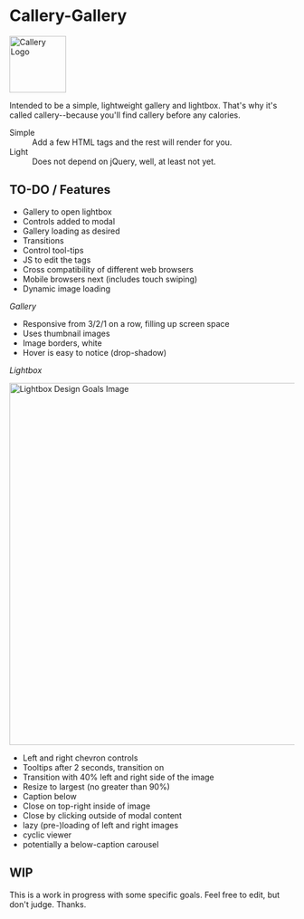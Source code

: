 # Callery-Gallery

<img src="https://i.imgur.com/RHGbSUc.png" alt="Callery Logo" width="100" height="auto">

Intended to be a simple, lightweight gallery and lightbox. That's why it's called callery--because you'll find callery before any calories.

<dl>
  <dt>Simple</dt>
  <dd>Add a few HTML tags and the rest will render for you.</dd>
  <dt>Light</dt>
  <dd>Does not depend on jQuery, well, at least not yet.</dd>
</dl>


## TO-DO / Features

- Gallery to open lightbox
- Controls added to modal
- Gallery loading as desired
- Transitions
- Control tool-tips
- JS to edit the tags
- Cross compatibility of different web browsers
- Mobile browsers next (includes touch swiping)
- Dynamic image loading 

*Gallery*
- Responsive from 3/2/1 on a row, filling up screen space
- Uses thumbnail images
- Image borders, white
- Hover is easy to notice (drop-shadow)

*Lightbox*

<img src="https://i.imgur.com/P6T7KlM.png" alt="Lightbox Design Goals Image" width="640" height="auto">

- Left and right chevron controls
- Tooltips after 2 seconds, transition on
- Transition with 40% left and right side of the image
- Resize to largest (no greater than 90%)
- Caption below
- Close on top-right inside of image
- Close by clicking outside of modal content
- lazy (pre-)loading of left and right images
- cyclic viewer
- potentially a below-caption carousel

## WIP

This is a work in progress with some specific goals. Feel free to edit, but don't judge. Thanks.
